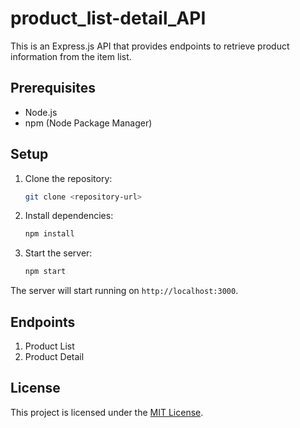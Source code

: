 # product_list-detail_API

This is an Express.js API that provides endpoints to retrieve product information from the item list.

## Prerequisites

- Node.js
- npm (Node Package Manager)

## Setup

1. Clone the repository:

   ```bash
   git clone <repository-url>

2. Install dependencies:

   ```bash
   npm install

3. Start the server:

   ```bash
   npm start
The server will start running on `http://localhost:3000`.


## Endpoints

1. Product List
2. Product Detail

## License

This project is licensed under the [MIT License](https://opensource.org/license/mit/).